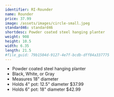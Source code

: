 ```yaml
---
identifier: RI-Rounder
name: Rounder
price: 37.99
image: /assets/images/circle-small.jpeg
standard46: standard46
shortdesc: Powder coated steel hanging planter
weight: 908
height: 10.5
width: 6.35
length: 21.5
#file_guid: 79b1504d-9127-4e7f-bcdb-dff84a337775
---
```



- Powder coated steel hanging planter
- Black, White, or Gray
- Measures 18" diameter
- Holds 4" pot: 12.5" diameter $37.99
- Holds 6" pot: 18" diameter $42.99
